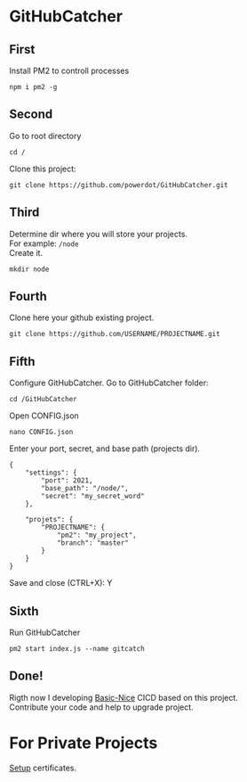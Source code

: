 # GitHubCatcher



## First
Install PM2 to controll processes
```
npm i pm2 -g
```

## Second
Go to root directory
```
cd /
```
Clone this project:
```
git clone https://github.com/powerdot/GitHubCatcher.git
```

## Third
Determine dir where you will store your projects.  
For example: `/node`  
Create it.
```
mkdir node
```

## Fourth
Clone here your github existing project.  
```
git clone https://github.com/USERNAME/PROJECTNAME.git
```

## Fifth
Configure GitHubCatcher.
Go to GitHubCatcher folder:
```
cd /GitHubCatcher
```
Open CONFIG.json
```
nano CONFIG.json
```
Enter your port, secret, and base path (projects dir).
```
{
    "settings": {
        "port": 2021,
        "base_path": "/node/",
        "secret": "my_secret_word"
    },

    "projets": {
        "PROJECTNAME": {
            "pm2": "my_project",
            "branch": "master"
        }
    }
}
```
Save and close (CTRL+X): Y

## Sixth
Run GitHubCatcher
```
pm2 start index.js --name gitcatch
```

## Done!

Rigth now I developing [Basic-Nice](https://github.com/powerdot/Basic-Nice-CICD) CICD based on this project.  
Contribute your code and help to upgrade project.

# For Private Projects

[Setup](https://docs.github.com/en/github/authenticating-to-github/connecting-to-github-with-ssh) certificates.